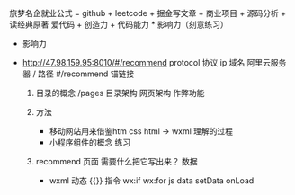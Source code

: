 旅梦名企就业公式 = github + leetcode + 掘金写文章 + 商业项目 + 源码分析 + 读经典原著
 爱代码 + 创造力 + 代码能力 * 影响力（刻意练习）
- 影响力

- http://47.98.159.95:8010/#/recommend
  protocol 协议
  ip 域名 阿里云服务器
  /  路径
  #/recommend  锚链接

  1. 目录的概念
     /pages
     目录架构
     网页架构
     作弊功能

  2. 方法
     - 移动网站用来借鉴htm css
       html  ->  wxml  理解的过程
     - 小程序组件的概念  练习

  3. recommend 页面
     需要什么把它写出来？  数据
     - wxml 
       动态 {{}}
       指令  wx:if   wx:for
       js  data  setData  onLoad